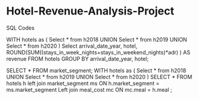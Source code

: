 # Hotel-Revenue-Analysis-Project
SQL Codes

WITH hotels as (
Select * from h2018 UNION
Select * from h2019 UNION
Select * from h2020 ) 
Select arrival_date_year, hotel,
ROUND(SUM((stays_in_week_nights+stays_in_weekend_nights)*adr) )
AS revenue 
FROM hotels
GROUP BY arrival_date_year, hotel;

SELECT * FROM market_segment;
WITH hotels as (
Select * from h2018 UNION
Select * from h2019 UNION
Select * from h2020 ) SELECT * FROM hotels h
left join market_segment ms ON h.market_segment = ms.market_segment
Left join meal_cost mc ON mc.meal = h.meal ;
